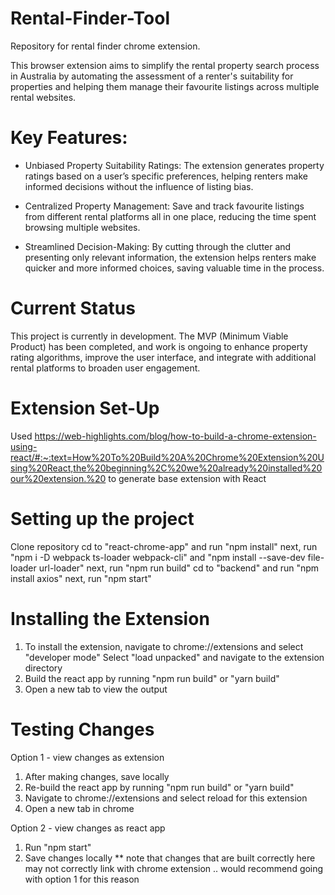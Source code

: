 # Rental-Finder-Tool
Repository for rental finder chrome extension.

This browser extension aims to simplify the rental property search process in Australia by automating the assessment of a renter's suitability for properties and helping them manage their favourite listings across multiple rental websites.

# Key Features:
- Unbiased Property Suitability Ratings: The extension generates property ratings based on a user’s specific preferences, helping renters make informed decisions without the influence of listing bias.

- Centralized Property Management: Save and track favourite listings from different rental platforms all in one place, reducing the time spent browsing multiple websites.

- Streamlined Decision-Making: By cutting through the clutter and presenting only relevant information, the extension helps renters make quicker and more informed choices, saving valuable time in the process.

# Current Status
This project is currently in development. The MVP (Minimum Viable Product) has been completed, and work is ongoing to enhance property rating algorithms, improve the user interface, and integrate with additional rental platforms to broaden user engagement.


# Extension Set-Up
Used https://web-highlights.com/blog/how-to-build-a-chrome-extension-using-react/#:~:text=How%20To%20Build%20A%20Chrome%20Extension%20Using%20React,the%20beginning%2C%20we%20already%20installed%20our%20extension.%20 to generate base extension with React 

# Setting up the project 
Clone repository
cd to "react-chrome-app" and run "npm install"
next, run "npm i -D webpack ts-loader webpack-cli" and "npm install --save-dev file-loader url-loader"
next, run "npm run build" 
cd to "backend" and run "npm install axios"
next, run "npm start"

# Installing the Extension 
1. To install the extension, navigate to chrome://extensions and select "developer mode"
Select "load unpacked" and navigate to the extension directory 
2. Build the react app by running "npm run build" or "yarn build" 
3. Open a new tab to view the output 

# Testing Changes 
Option 1 - view changes as extension 
1. After making changes, save locally 
2. Re-build the react app by running "npm run build" or "yarn build" 
3. Navigate to chrome://extensions and select reload for this extension 
4. Open a new tab in chrome 

Option 2 - view changes as react app
1. Run "npm start"
2. Save changes locally 
** note that changes that are built correctly here may not correctly link with chrome extension .. would recommend going with option 1 for this reason 


